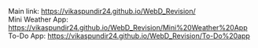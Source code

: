 Main link: https://vikaspundir24.github.io/WebD_Revision/<br/>
Mini Weather App: https://vikaspundir24.github.io/WebD_Revision/Mini%20Weather%20App<br/>
To-Do App: https://vikaspundir24.github.io/WebD_Revision/To-Do%20app

